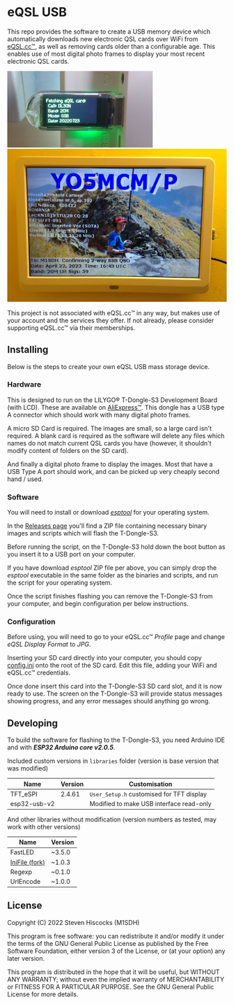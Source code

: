 # eQSL USB

This repo provides the software to create a USB memory device which automatically downloads new electronic QSL cards over WiFi from [eQSL.cc™](https://www.eqsl.cc), as well as removing cards older than a configurable age.
This enables use of most digital photo frames to display your most recent electronic QSL cards.

![T-Dongle-S3 showing eQSL card being downloaded](https://github.com/kwirk/eQSL-USB/raw/main/img/dongle.jpg) ![Digital photo frame showing eQSL card](https://github.com/kwirk/eQSL-USB/raw/main/img/frame.jpg)

This project is not associated with eQSL.cc™ in any way, but makes use of your account and the services they offer. If not already, please consider supporting eQSL.cc™ via their memberships.

## Installing

Below is the steps to create your own eQSL USB mass storage device.

### Hardware

This is designed to run on the LILYGO® T-Dongle-S3 Development Board (with LCD). These are available on [AliExpress™](https://www.aliexpress.com/item/1005004860003638.html). This dongle has a USB type A connector which should work with many digital photo frames.

A micro SD Card is required. The images are small, so a large card isn't required. A blank card is required as the software will delete any files which names do not match current QSL cards you have (however, it shouldn't modify content of folders on the SD card).

And finally a digital photo frame to display the images. Most that have a USB Type A port should work, and can be picked up very cheaply second hand / used.

### Software

You will need to install or download [*esptool*](https://github.com/espressif/esptool/releases/latest) for your operating system.

In the [Releases page](https://github.com/kwirk/eQSL-USB/releases/latest) you'll find a ZIP file containing necessary binary images and scripts which will flash the T-Dongle-S3.

Before running the script, on the T-Dongle-S3 hold down the boot button as you insert it to a USB port on your computer.

If you have download *esptool* ZIP file per above, you can simply drop the *esptool* executable in the same folder as the binaries and scripts, and run the script for your operating system.

Once the script finishes flashing you can remove the T-Dongle-S3 from your computer, and begin configuration per below instructions.

### Configuration

Before using, you will need to go to your eQSL.cc™ *Profile* page and change *eQSL Display Format* to *JPG*.

Inserting your SD card directly into your computer, you should copy [config.ini](https://gitcdn.link/cdn/kwirk/eQSL-USB/main/config.ini) onto the root of the SD card. Edit this file, adding your WiFi and eQSL.cc™ credentials.

Once done insert this card into the T-Dongle-S3 SD card slot, and it is now ready to use. The screen on the T-Dongle-S3 will provide status messages showing progress, and any error messages should anything go wrong.

## Developing

To build the software for flashing to the T-Dongle-S3, you need Arduino IDE and with ***ESP32 Arduino core v2.0.5***.

Included custom versions in `libraries` folder (version is base version that was modified)

| Name         | Version | Customisation |
| ------------ | ------- | ------------- |
| TFT\_eSPI    | 2.4.61  | `User_Setup.h` customised for TFT display |
| esp32-usb-v2 |         | Modified to make USB interface read-only |

And other libraries without modification (version numbers as tested, may work with other versions)

| Name      | Version |
| --------- | ------- |
| FastLED   | ~3.5.0  |
| [IniFile (fork)](https://github.com/fierland/IniFile) | ~1.0.3   |
| Regexp    | ~0.1.0  |
| UrlEncode | ~1.0.0  |

## License

Copyright (C) 2022 Steven Hiscocks (M1SDH)

This program is free software: you can redistribute it and/or modify
it under the terms of the GNU General Public License as published by
the Free Software Foundation, either version 3 of the License, or
(at your option) any later version.

This program is distributed in the hope that it will be useful,
but WITHOUT ANY WARRANTY; without even the implied warranty of
MERCHANTABILITY or FITNESS FOR A PARTICULAR PURPOSE.  See the
GNU General Public License for more details.
